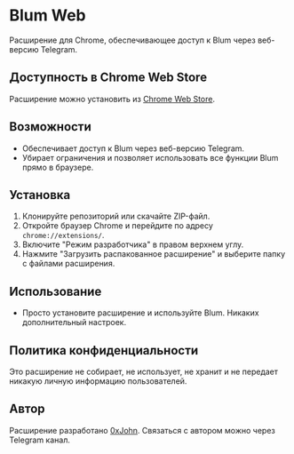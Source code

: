 # Blum Web

Расширение для Chrome, обеспечивающее доступ к Blum через веб-версию Telegram.

## Доступность в Chrome Web Store

Расширение можно установить из [Chrome Web Store](https://chromewebstore.google.com/detail/blum-web/ijenmhamcdncbhodjldpbgmobbipgecp).

## Возможности

- Обеспечивает доступ к Blum через веб-версию Telegram.
- Убирает ограничения и позволяет использовать все функции Blum прямо в браузере.

## Установка

1. Клонируйте репозиторий или скачайте ZIP-файл.
2. Откройте браузер Chrome и перейдите по адресу `chrome://extensions/`.
3. Включите "Режим разработчика" в правом верхнем углу.
4. Нажмите "Загрузить распакованное расширение" и выберите папку с файлами расширения.

## Использование

- Просто установите расширение и используйте Blum. Никаких дополнительный настроек.

## Политика конфиденциальности

Это расширение не собирает, не использует, не хранит и не передает никакую личную информацию пользователей.

## Автор

Расширение разработано [0xJohn](https://t.me/x_0xJohn). Связаться с автором можно через Telegram канал.

